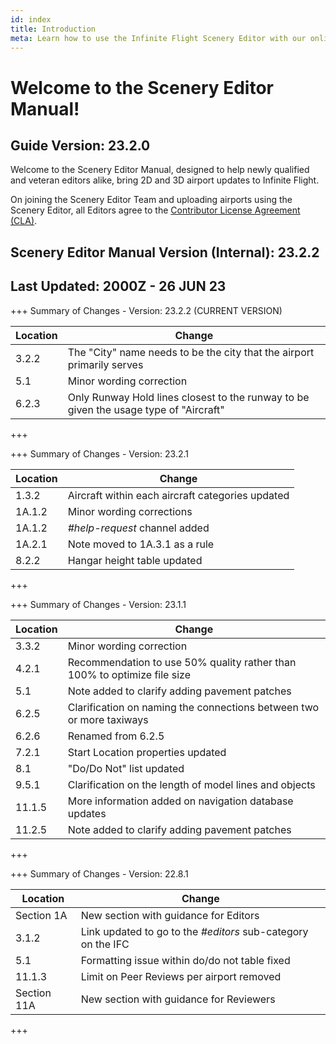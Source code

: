 ```yaml
---
id: index
title: Introduction
meta: Learn how to use the Infinite Flight Scenery Editor with our online documentation.
---
```


# Welcome to the Scenery Editor Manual!



## Guide Version: 23.2.0



Welcome to the Scenery Editor Manual, designed to help newly qualified and veteran editors alike, bring 2D and 3D airport updates to Infinite Flight. 



On joining the Scenery Editor Team and uploading airports using the Scenery Editor, all Editors agree to the [Contributor License Agreement (CLA)](https://github.com/infiniteflight/infiniteflight-localization/blob/main/CONTRIBUTING.md).



## Scenery Editor Manual Version (Internal): 23.2.2

## Last Updated: 2000Z - 26 JUN 23



+++ Summary of Changes - Version: 23.2.2 (CURRENT VERSION)

| Location | Change                                                       |
| -------- | ------------------------------------------------------------ |
| 3.2.2    | The "City" name needs to be the city that the airport primarily serves |
| 5.1      | Minor wording correction                                     |
| 6.2.3    | Only Runway Hold lines closest to the runway to be given the usage type of "Aircraft" |

+++



+++ Summary of Changes - Version: 23.2.1

| Location | Change                                           |
| -------- | ------------------------------------------------ |
| 1.3.2    | Aircraft within each aircraft categories updated |
| 1A.1.2   | Minor wording corrections                        |
| 1A.1.2   | *#help-request* channel added                    |
| 1A.2.1   | Note moved to 1A.3.1 as a rule                   |
| 8.2.2    | Hangar height table updated                      |

+++



+++ Summary of Changes - Version: 23.1.1

| Location | Change                                                       |
| -------- | ------------------------------------------------------------ |
| 3.3.2    | Minor wording correction                                     |
| 4.2.1    | Recommendation to use 50% quality rather than 100% to optimize file size |
| 5.1      | Note added to clarify adding pavement patches                |
| 6.2.5    | Clarification on naming the connections between two or more taxiways |
| 6.2.6    | Renamed from 6.2.5                                           |
| 7.2.1    | Start Location properties updated                            |
| 8.1      | "Do/Do Not" list updated                                     |
| 9.5.1    | Clarification on the length of model lines and objects       |
| 11.1.5   | More information added on navigation database updates        |
| 11.2.5   | Note added to clarify adding pavement patches                |

+++



+++ Summary of Changes - Version: 22.8.1

| Location    | Change                                                       |
| ----------- | ------------------------------------------------------------ |
| Section 1A  | New section with guidance for Editors                        |
| 3.1.2       | Link updated to go to the *#editors* sub-category on the IFC |
| 5.1         | Formatting issue within do/do not table fixed                |
| 11.1.3      | Limit on Peer Reviews per airport removed                    |
| Section 11A | New section with guidance for Reviewers                      |

+++

